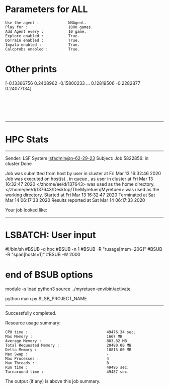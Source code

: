 # Parameters for ALL

    Use the agent :             NNAgent.
    Play for :                  1000 games.
    Add Agent every :           10 game.
    Explore enabled :           True.
    DoTrain enabled :           True.
    Impala enabled :            True.
    Calcprobs enabled :         True.

# Other prints

[-0.13366756  0.2408962  -0.15800233 ...  0.12819506 -0.2282877
  0.24077134]

 <br /> 
 <br /> 
 <br /> 
 <br />

---------------------------------------------------------------------------------------------------------------------

# HPC Stats


------------------------------------------------------------
Sender: LSF System <lsfadmin@n-62-29-23>
Subject: Job 5822856: <NNAgent6ALL> in cluster <dcc> Done

Job <NNAgent6ALL> was submitted from host <n-62-30-7> by user <s183905> in cluster <dcc> at Fri Mar 13 16:32:46 2020
Job was executed on host(s) <n-62-29-23>, in queue <hpc>, as user <s183905> in cluster <dcc> at Fri Mar 13 16:32:47 2020
</zhome/ee/d/137643> was used as the home directory.
</zhome/ee/d/137643/Desktop/TheMyretuen/Myretuen> was used as the working directory.
Started at Fri Mar 13 16:32:47 2020
Terminated at Sat Mar 14 06:17:33 2020
Results reported at Sat Mar 14 06:17:33 2020

Your job looked like:

------------------------------------------------------------
# LSBATCH: User input
#!/bin/sh
#BSUB -q hpc
#BSUB -n 1
#BSUB -R "rusage[mem=20G]"
#BSUB -R "span[hosts=1]"
#BSUB -W 2000
# end of BSUB options

module -s load python3
source ../myretuen-env/bin/activate

python main.py $LSB_PROJECT_NAME


------------------------------------------------------------

Successfully completed.

Resource usage summary:

    CPU time :                                   49476.34 sec.
    Max Memory :                                 1667 MB
    Average Memory :                             883.82 MB
    Total Requested Memory :                     20480.00 MB
    Delta Memory :                               18813.00 MB
    Max Swap :                                   -
    Max Processes :                              4
    Max Threads :                                8
    Run time :                                   49495 sec.
    Turnaround time :                            49487 sec.

The output (if any) is above this job summary.

